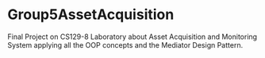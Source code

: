 # Group5AssetAcquisition
Final Project on CS129-8 Laboratory about Asset Acquisition and Monitoring System applying all the OOP concepts and the Mediator Design Pattern.
